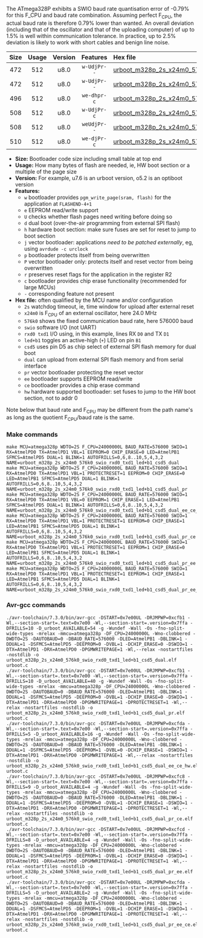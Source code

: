 The ATmega328P exhibits a SWIO baud rate quantisation error of -0.79% for this F_CPU and baud rate combination. Assuming perfect F<sub>CPU</sub>, the actual baud rate is therefore 0.79% lower than wanted. An overall deviation (including that of the oscillator and that of the uploading computer) of up to 1.5% is well within communication tolerance. In practice, up to 2.5% deviation is likely to work with short cables and benign line noise.

|Size|Usage|Version|Features|Hex file|
|:-:|:-:|:-:|:-:|:--|
|472|512|u8.0|`w-UdjPr--`|[urboot_m328p_2s_x24m0_576k0_swio_rxd0_txd1_led+b1_csd5_dual.hex](https://raw.githubusercontent.com/stefanrueger/urboot.hex/main/mcus/atmega328p/watchdog_2_s/external_oscillator_x/24m000000_hz/%2B576k0_baud/uart0_rxd0_txd1/led%2Bb1_csd5_dual/urboot_m328p_2s_x24m0_576k0_swio_rxd0_txd1_led%2Bb1_csd5_dual.hex)|
|472|512|u8.0|`w-UdjPr--`|[urboot_m328p_2s_x24m0_576k0_swio_rxd0_txd1_led+b1_csd5_dual_pr.hex](https://raw.githubusercontent.com/stefanrueger/urboot.hex/main/mcus/atmega328p/watchdog_2_s/external_oscillator_x/24m000000_hz/%2B576k0_baud/uart0_rxd0_txd1/led%2Bb1_csd5_dual/urboot_m328p_2s_x24m0_576k0_swio_rxd0_txd1_led%2Bb1_csd5_dual_pr.hex)|
|496|512|u8.0|`we-dhpr-c`|[urboot_m328p_2s_x24m0_576k0_swio_rxd0_txd1_led+b1_csd5_dual_ee_ce_hw.hex](https://raw.githubusercontent.com/stefanrueger/urboot.hex/main/mcus/atmega328p/watchdog_2_s/external_oscillator_x/24m000000_hz/%2B576k0_baud/uart0_rxd0_txd1/led%2Bb1_csd5_dual/urboot_m328p_2s_x24m0_576k0_swio_rxd0_txd1_led%2Bb1_csd5_dual_ee_ce_hw.hex)|
|508|512|u8.0|`w-UdjPr-c`|[urboot_m328p_2s_x24m0_576k0_swio_rxd0_txd1_led+b1_csd5_dual_pr_ce.hex](https://raw.githubusercontent.com/stefanrueger/urboot.hex/main/mcus/atmega328p/watchdog_2_s/external_oscillator_x/24m000000_hz/%2B576k0_baud/uart0_rxd0_txd1/led%2Bb1_csd5_dual/urboot_m328p_2s_x24m0_576k0_swio_rxd0_txd1_led%2Bb1_csd5_dual_pr_ce.hex)|
|508|512|u8.0|`weUdjPr--`|[urboot_m328p_2s_x24m0_576k0_swio_rxd0_txd1_led+b1_csd5_dual_pr_ee.hex](https://raw.githubusercontent.com/stefanrueger/urboot.hex/main/mcus/atmega328p/watchdog_2_s/external_oscillator_x/24m000000_hz/%2B576k0_baud/uart0_rxd0_txd1/led%2Bb1_csd5_dual/urboot_m328p_2s_x24m0_576k0_swio_rxd0_txd1_led%2Bb1_csd5_dual_pr_ee.hex)|
|510|512|u8.0|`we-djPr-c`|[urboot_m328p_2s_x24m0_576k0_swio_rxd0_txd1_led+b1_csd5_dual_pr_ee_ce.hex](https://raw.githubusercontent.com/stefanrueger/urboot.hex/main/mcus/atmega328p/watchdog_2_s/external_oscillator_x/24m000000_hz/%2B576k0_baud/uart0_rxd0_txd1/led%2Bb1_csd5_dual/urboot_m328p_2s_x24m0_576k0_swio_rxd0_txd1_led%2Bb1_csd5_dual_pr_ee_ce.hex)|

- **Size:** Bootloader code size including small table at top end
- **Usage:** How many bytes of flash are needed, ie, HW boot section or a multiple of the page size
- **Version:** For example, u7.6 is an urboot version, o5.2 is an optiboot version
- **Features:**
  + `w` bootloader provides `pgm_write_page(sram, flash)` for the application at `FLASHEND-4+1`
  + `e` EEPROM read/write support
  + `U` checks whether flash pages need writing before doing so
  + `d` dual boot (over-the-air programming from external SPI flash)
  + `h` hardware boot section: make sure fuses are set for reset to jump to boot section
  + `j` vector bootloader: applications *need to be patched externally*, eg, using `avrdude -c urclock`
  + `p` bootloader protects itself from being overwritten
  + `P` vector bootloader only: protects itself and reset vector from being overwritten
  + `r` preserves reset flags for the application in the register R2
  + `c` bootloader provides chip erase functionality (recommended for large MCUs)
  + `-` corresponding feature not present
- **Hex file:** often qualified by the MCU name and/or configuration
  + `2s` watchdog timeout, ie, time window for upload after external reset
  + `x24m0` is F<sub>CPU</sub> of an external oscillator, here 24.0 MHz
  + `576k0` shows the fixed communication baud rate, here 576000 baud
  + `swio` software I/O (not UART)
  + `rxd0 txd1` I/O using, in this example, lines RX `D0` and TX `D1`
  + `led+b1` toggles an active-high (`+`) LED on pin `B1`
  + `csd5` uses pin D5 as chip select of external SPI flash memory for dual boot
  + `dual` can upload from external SPI flash memory and from serial interface
  + `pr` vector bootloader protecting the reset vector
  + `ee` bootloader supports EEPROM read/write
  + `ce` bootloader provides a chip erase command
  + `hw` hardware supported bootloader: set fuses to jump to the HW boot section, not to addr 0


Note below that baud rate and F<sub>CPU</sub> may be different from the path name's as long as the quotient F<sub>CPU</sub>/baud rate is the same.

### Make commands
```
make MCU=atmega328p WDTO=2S F_CPU=24000000L BAUD_RATE=576000 SWIO=1 RX=AtmelPD0 TX=AtmelPD1 VBL=1 EEPROM=0 CHIP_ERASE=0 LED=AtmelPB1 SFMCS=AtmelPD5 DUAL=1 BLINK=1 AUTOFRILLS=0,6,8..10,5,4,3,2 NAME=urboot_m328p_2s_x24m0_576k0_swio_rxd0_txd1_led+b1_csd5_dual
make MCU=atmega328p WDTO=2S F_CPU=24000000L BAUD_RATE=576000 SWIO=1 RX=AtmelPD0 TX=AtmelPD1 VBL=1 PROTECTRESET=1 EEPROM=0 CHIP_ERASE=0 LED=AtmelPB1 SFMCS=AtmelPD5 DUAL=1 BLINK=1 AUTOFRILLS=0,6,8..10,5,4,3,2 NAME=urboot_m328p_2s_x24m0_576k0_swio_rxd0_txd1_led+b1_csd5_dual_pr
make MCU=atmega328p WDTO=2S F_CPU=24000000L BAUD_RATE=576000 SWIO=1 RX=AtmelPD0 TX=AtmelPD1 VBL=0 EEPROM=1 CHIP_ERASE=1 LED=AtmelPB1 SFMCS=AtmelPD5 DUAL=1 BLINK=1 AUTOFRILLS=0,6,8..10,5,4,3,2 NAME=urboot_m328p_2s_x24m0_576k0_swio_rxd0_txd1_led+b1_csd5_dual_ee_ce_hw
make MCU=atmega328p WDTO=2S F_CPU=24000000L BAUD_RATE=576000 SWIO=1 RX=AtmelPD0 TX=AtmelPD1 VBL=1 PROTECTRESET=1 EEPROM=0 CHIP_ERASE=1 LED=AtmelPB1 SFMCS=AtmelPD5 DUAL=1 BLINK=1 AUTOFRILLS=0,6,8..10,5,4,3,2 NAME=urboot_m328p_2s_x24m0_576k0_swio_rxd0_txd1_led+b1_csd5_dual_pr_ce
make MCU=atmega328p WDTO=2S F_CPU=24000000L BAUD_RATE=576000 SWIO=1 RX=AtmelPD0 TX=AtmelPD1 VBL=1 PROTECTRESET=1 EEPROM=1 CHIP_ERASE=0 LED=AtmelPB1 SFMCS=AtmelPD5 DUAL=1 BLINK=1 AUTOFRILLS=0,6,8..10,5,4,3,2 NAME=urboot_m328p_2s_x24m0_576k0_swio_rxd0_txd1_led+b1_csd5_dual_pr_ee
make MCU=atmega328p WDTO=2S F_CPU=24000000L BAUD_RATE=576000 SWIO=1 RX=AtmelPD0 TX=AtmelPD1 VBL=1 PROTECTRESET=1 EEPROM=1 CHIP_ERASE=1 LED=AtmelPB1 SFMCS=AtmelPD5 DUAL=1 BLINK=1 AUTOFRILLS=0,6,8..10,5,4,3,2 NAME=urboot_m328p_2s_x24m0_576k0_swio_rxd0_txd1_led+b1_csd5_dual_pr_ee_ce
```

### Avr-gcc commands
```
./avr-toolchain/7.3.0/bin/avr-gcc -DSTART=0x7e00UL -DRJMPWP=0xcfb1 -Wl,--section-start=.text=0x7e00 -Wl,--section-start=.version=0x7ffa -DFRILLS=10 -D_urboot_AVAILABLE=54 -g -Wundef -Wall -Os -fno-split-wide-types -mrelax -mmcu=atmega328p -DF_CPU=24000000L -Wno-clobbered -DWDTO=2S -DAUTOBAUD=0 -DBAUD_RATE=576000 -DLED=AtmelPB1 -DBLINK=1 -DDUAL=1 -DSFMCS=AtmelPD5 -DEEPROM=0 -DVBL=1 -DCHIP_ERASE=0 -DSWIO=1 -DTX=AtmelPD1 -DRX=AtmelPD0 -DPGMWRITEPAGE=1 -Wl,--relax -nostartfiles -nostdlib -o urboot_m328p_2s_x24m0_576k0_swio_rxd0_txd1_led+b1_csd5_dual.elf urboot.c
./avr-toolchain/7.3.0/bin/avr-gcc -DSTART=0x7e00UL -DRJMPWP=0xcfb1 -Wl,--section-start=.text=0x7e00 -Wl,--section-start=.version=0x7ffa -DFRILLS=10 -D_urboot_AVAILABLE=40 -g -Wundef -Wall -Os -fno-split-wide-types -mrelax -mmcu=atmega328p -DF_CPU=24000000L -Wno-clobbered -DWDTO=2S -DAUTOBAUD=0 -DBAUD_RATE=576000 -DLED=AtmelPB1 -DBLINK=1 -DDUAL=1 -DSFMCS=AtmelPD5 -DEEPROM=0 -DVBL=1 -DCHIP_ERASE=0 -DSWIO=1 -DTX=AtmelPD1 -DRX=AtmelPD0 -DPGMWRITEPAGE=1 -DPROTECTRESET=1 -Wl,--relax -nostartfiles -nostdlib -o urboot_m328p_2s_x24m0_576k0_swio_rxd0_txd1_led+b1_csd5_dual_pr.elf urboot.c
./avr-toolchain/7.3.0/bin/avr-gcc -DSTART=0x7e00UL -DRJMPWP=0xcfda -Wl,--section-start=.text=0x7e00 -Wl,--section-start=.version=0x7ffa -DFRILLS=5 -D_urboot_AVAILABLE=16 -g -Wundef -Wall -Os -fno-split-wide-types -mrelax -mmcu=atmega328p -DF_CPU=24000000L -Wno-clobbered -DWDTO=2S -DAUTOBAUD=0 -DBAUD_RATE=576000 -DLED=AtmelPB1 -DBLINK=1 -DDUAL=1 -DSFMCS=AtmelPD5 -DEEPROM=1 -DVBL=0 -DCHIP_ERASE=1 -DSWIO=1 -DTX=AtmelPD1 -DRX=AtmelPD0 -DPGMWRITEPAGE=1 -Wl,--relax -nostartfiles -nostdlib -o urboot_m328p_2s_x24m0_576k0_swio_rxd0_txd1_led+b1_csd5_dual_ee_ce_hw.elf urboot.c
./avr-toolchain/7.3.0/bin/avr-gcc -DSTART=0x7e00UL -DRJMPWP=0xcfc8 -Wl,--section-start=.text=0x7e00 -Wl,--section-start=.version=0x7ffa -DFRILLS=9 -D_urboot_AVAILABLE=4 -g -Wundef -Wall -Os -fno-split-wide-types -mrelax -mmcu=atmega328p -DF_CPU=24000000L -Wno-clobbered -DWDTO=2S -DAUTOBAUD=0 -DBAUD_RATE=576000 -DLED=AtmelPB1 -DBLINK=1 -DDUAL=1 -DSFMCS=AtmelPD5 -DEEPROM=0 -DVBL=1 -DCHIP_ERASE=1 -DSWIO=1 -DTX=AtmelPD1 -DRX=AtmelPD0 -DPGMWRITEPAGE=1 -DPROTECTRESET=1 -Wl,--relax -nostartfiles -nostdlib -o urboot_m328p_2s_x24m0_576k0_swio_rxd0_txd1_led+b1_csd5_dual_pr_ce.elf urboot.c
./avr-toolchain/7.3.0/bin/avr-gcc -DSTART=0x7e00UL -DRJMPWP=0xcfcd -Wl,--section-start=.text=0x7e00 -Wl,--section-start=.version=0x7ffa -DFRILLS=8 -D_urboot_AVAILABLE=4 -g -Wundef -Wall -Os -fno-split-wide-types -mrelax -mmcu=atmega328p -DF_CPU=24000000L -Wno-clobbered -DWDTO=2S -DAUTOBAUD=0 -DBAUD_RATE=576000 -DLED=AtmelPB1 -DBLINK=1 -DDUAL=1 -DSFMCS=AtmelPD5 -DEEPROM=1 -DVBL=1 -DCHIP_ERASE=0 -DSWIO=1 -DTX=AtmelPD1 -DRX=AtmelPD0 -DPGMWRITEPAGE=1 -DPROTECTRESET=1 -Wl,--relax -nostartfiles -nostdlib -o urboot_m328p_2s_x24m0_576k0_swio_rxd0_txd1_led+b1_csd5_dual_pr_ee.elf urboot.c
./avr-toolchain/7.3.0/bin/avr-gcc -DSTART=0x7e00UL -DRJMPWP=0xcfda -Wl,--section-start=.text=0x7e00 -Wl,--section-start=.version=0x7ffa -DFRILLS=5 -D_urboot_AVAILABLE=2 -g -Wundef -Wall -Os -fno-split-wide-types -mrelax -mmcu=atmega328p -DF_CPU=24000000L -Wno-clobbered -DWDTO=2S -DAUTOBAUD=0 -DBAUD_RATE=576000 -DLED=AtmelPB1 -DBLINK=1 -DDUAL=1 -DSFMCS=AtmelPD5 -DEEPROM=1 -DVBL=1 -DCHIP_ERASE=1 -DSWIO=1 -DTX=AtmelPD1 -DRX=AtmelPD0 -DPGMWRITEPAGE=1 -DPROTECTRESET=1 -Wl,--relax -nostartfiles -nostdlib -o urboot_m328p_2s_x24m0_576k0_swio_rxd0_txd1_led+b1_csd5_dual_pr_ee_ce.elf urboot.c
```

